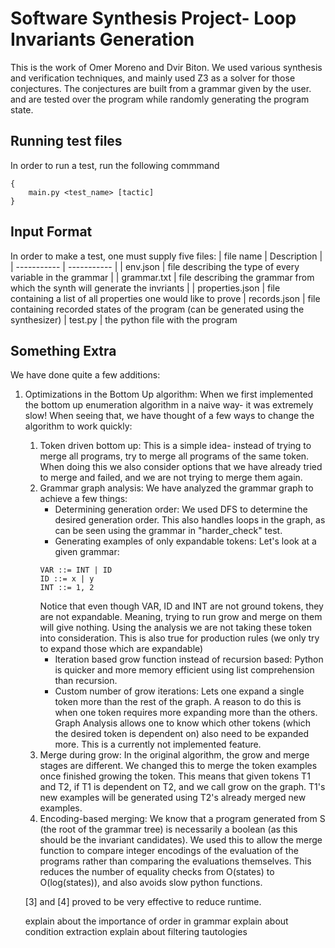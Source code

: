 # Software Synthesis Project- Loop Invariants Generation
This is the work of Omer Moreno and Dvir Biton.
We used various synthesis and verification techniques, 
and mainly used Z3 as a solver for those conjectures.
The conjectures are built from a grammar
given by the user. and are tested over the program
while randomly generating the program state. 

## Running test files
In order to run a test, run the following commmand
```
{
    main.py <test_name> [tactic]
}
```

## Input Format
In order to make a test, one must supply five files:
| file name | Description |
| ----------- | ----------- |
| env.json | file describing the type of every variable in the grammar |
| grammar.txt | file describing the grammar from which the synth will generate the invriants |
| properties.json | file containing a list of all properties one would like to prove
| records.json | file containing recorded states of the program (can be generated using the synthesizer)
| test.py | the python file with the program

## Something Extra
We have done quite a few additions:
1. Optimizations in the Bottom Up algorithm: When we first implemented the bottom up enumeration
    algorithm in a naive way- it was extremely slow! When seeing that, we have thought of 
    a few ways to change the algorithm to work quickly:
    1. Token driven bottom up: This is a simple idea- instead of trying to merge all programs, 
        try to merge all programs of the same token.
        When doing this we also consider options that we have already tried to merge and failed,
        and we are not trying to merge them again.
    2. Grammar graph analysis: We have analyzed the grammar graph to achieve a few things:
        - Determining generation order: We used DFS to determine the desired generation
            order. This also handles loops in the graph, as can be seen using the grammar in "harder_check"
            test.
        - Generating examples of only expandable tokens: Let's look at a given grammar:
        ```
        VAR ::= INT | ID
        ID ::= x | y
        INT ::= 1, 2
        ```
        Notice that even though VAR, ID and INT are not ground tokens, they are not expandable.
        Meaning, trying to run grow and merge on them will give nothing. Using the analysis
        we are not taking these token into consideration. This is also true for production
        rules (we only try to expand those which are expandable)
        - Iteration based grow function instead of recursion based: Python is quicker
            and more memory efficient using list comprehension than recursion.
        - Custom number of grow iterations: Lets one expand a single token more than the rest
            of the graph. A reason to do this is when one token requires more expanding more than
            the others. Graph Analysis allows one to know which other tokens (which the desired token
            is dependent on) also need to be expanded more. This is a currently not implemented feature.
    3. Merge during grow: In the original algorithm, the grow and merge stages are different.
        We changed this to merge the token examples once finished growing the token. This means
        that given tokens T1 and T2, if T1 is dependent on T2, and we call grow on the graph.
        T1's new examples will be generated using T2's already merged new examples.
    4. Encoding-based merging: We know that a program generated from S (the root of the grammar tree)
        is necessarily a boolean (as this should be the invariant candidates). We used this 
        to allow the merge function to compare integer encodings of the evaluation of the programs
        rather than comparing the evaluations themselves. This reduces the number of 
        equality checks from O(states) to O(log(states)), and also avoids slow python functions.
    
    [3] and [4] proved to be very effective to reduce runtime.

    explain about the importance of order in grammar
    explain about condition extraction
    explain about filtering tautologies
     
        